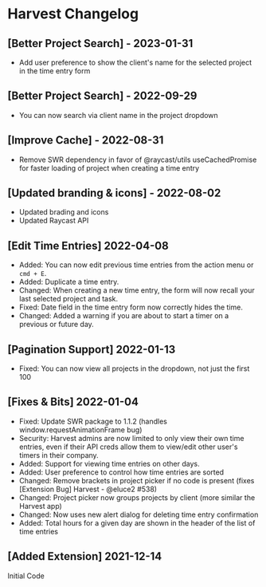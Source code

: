 # Harvest Changelog

## [Better Project Search] - 2023-01-31

- Add user preference to show the client's name for the selected project in the time entry form

## [Better Project Search] - 2022-09-29

- You can now search via client name in the project dropdown

## [Improve Cache] - 2022-08-31

- Remove SWR dependency in favor of @raycast/utils useCachedPromise for faster loading of project when creating a time entry

## [Updated branding & icons] - 2022-08-02

- Updated brading and icons
- Updated Raycast API

## [Edit Time Entries] 2022-04-08

- Added: You can now edit previous time entries from the action menu or `cmd + E`.
- Added: Duplicate a time entry.
- Changed: When creating a new time entry, the form will now recall your last selected project and task.
- Fixed: Date field in the time entry form now correctly hides the time.
- Changed: Added a warning if you are about to start a timer on a previous or future day.

## [Pagination Support] 2022-01-13

- Fixed: You can now view all projects in the dropdown, not just the first 100

## [Fixes & Bits] 2022-01-04

- Fixed: Update SWR package to 1.1.2 (handles window.requestAnimationFrame bug)
- Security: Harvest admins are now limited to only view their own time entries, even if their API creds allow them to view/edit other user's timers in their company.
- Added: Support for viewing time entries on other days.
- Added: User preference to control how time entries are sorted
- Changed: Remove brackets in project picker if no code is present (fixes [Extension Bug] Harvest - @eluce2 #538)
- Changed: Project picker now groups projects by client (more similar the Harvest app)
- Changed: Now uses new alert dialog for deleting time entry confirmation
- Added: Total hours for a given day are shown in the header of the list of time entries

## [Added Extension] 2021-12-14

Initial Code
